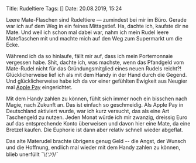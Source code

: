 Title: Rudeltiere
Tags: []
Date: 20.08.2019, 15:24

Leere Mate-Flaschen sind Rudeltiere — zumindest bei mir im Büro. Gerade war ich auf dem Weg in ein feines Mittagstief. Ha, dachte ich, kaufste dir ne Mate. Und weil ich schon mal dabei war, nahm ich mein Rudel leere Mateflaschen mit und machte mich auf den Weg zum Supermarkt um die Ecke.

Während ich da so hinlaufe, fällt mir auf, dass ich mein Portemonnaie vergessen habe. Shit, dachte ich, was machste, wenn das Pfandgeld vom Mate-Rudel nicht für das Gründungsmitglied eines neuen Rudels reicht?! Glücklicherweise lief ich als mit dem Handy in der Hand durch die Gegend. Und glücklicherweise habe ich da vor einer gefühlten Ewigkeit aus Neugier mal [Apple Pay](https://www.unmus.de/apple-pay-im-detail-faq/) eingerichtet.

Mit dem Handy zahlen zu können, fühlt sich immer noch ein bisschen nach Magie, nach Zukunft an. Das ist einfach so geschmeidig. Als Apple Pay in Deutschland aktiviert wurde, war ich kurz versucht, das als eine Art Taschengeld zu nutzen. Jeden Monat würde ich mir zwanzig, dreissig Euro auf das entsprechende Konto überweisen und davon hier eine Mate, da eine Bretzel kaufen. Die Euphorie ist dann aber relativ schnell wieder abgeflat.

Das alte Materudel brachte übrigens genug Geld -- die Angst, der Wunsch und die Hoffnung, endlich mal wieder mit dem Handy zahlen zu können, blieb unerfüllt ¯\\_(ツ)_/¯